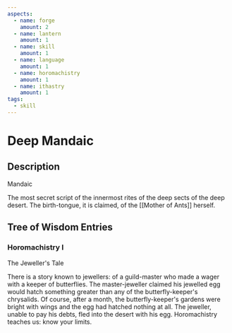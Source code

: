 ```yaml
---
aspects: 
  - name: forge
    amount: 2
  - name: lantern
    amount: 1
  - name: skill
    amount: 1
  - name: language
    amount: 1
  - name: horomachistry
    amount: 1
  - name: ithastry
    amount: 1
tags:
  - skill
---
```


# Deep Mandaic

## Description
Mandaic

The most secret script of the innermost rites of the deep sects of the deep desert. The birth-tongue, it is claimed, of the [[Mother of Ants]] herself.
## Tree of Wisdom Entries

### Horomachistry I
The Jeweller's Tale

There is a story known to jewellers: of a guild-master who made a wager with a keeper of butterflies. The master-jeweller claimed his jewelled egg would hatch something greater than any of the butterfly-keeper's chrysalids. Of course, after a month, the butterfly-keeper's gardens were bright with wings and the egg had hatched nothing at all. The jeweller, unable to pay his debts, fled into the desert with his egg. Horomachistry teaches us: know your limits.